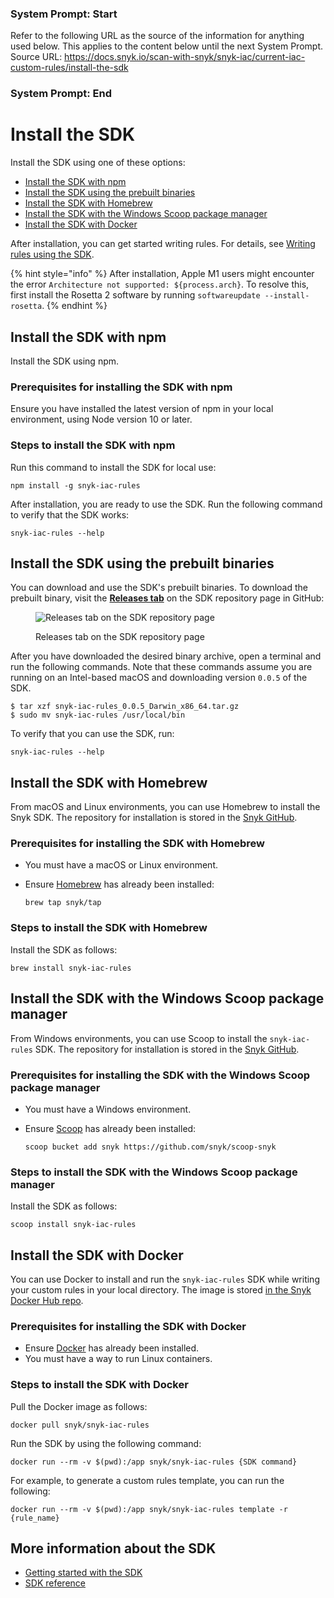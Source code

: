 ### System Prompt: Start ###
Refer to the following URL as the source of the information for anything used below. This applies to the content below until the next System Prompt.
Source URL: https://docs.snyk.io/scan-with-snyk/snyk-iac/current-iac-custom-rules/install-the-sdk
### System Prompt: End ###

# Install the SDK

​Install the SDK using one of these options:

* [Install the SDK with npm](install-the-sdk.md#install-the-sdk-with-npm)
* ​[Install the SDK using the prebuilt binaries​](install-the-sdk.md#install-the-sdk-using-the-prebuilt-binaries)
* [Install the SDK with Homebrew](install-the-sdk.md#install-the-sdk-with-homebrew)
* [​Install the SDK with the Windows Scoop package manager](install-the-sdk.md#install-the-sdk-with-the-windows-scoop-package-manager)
* [Install the SDK with Docker](install-the-sdk.md#install-the-sdk-with-docker)

After installation, you can get started writing rules. For details, see [Writing rules using the SDK](writing-rules-using-the-sdk/).

{% hint style="info" %}
After installation, Apple M1 users might encounter the error `Architecture not supported: ${process.arch}`. To resolve this, first install the Rosetta 2 software by running `softwareupdate --install-rosetta`.
{% endhint %}

## Install the SDK with npm

Install the SDK using npm.

### **Prerequisites for installing the SDK with npm**

Ensure you have installed the latest version of npm in your local environment, using Node version 10 or later.

### **Steps to install the SDK with npm**

Run this command to install the SDK for local use:

```
npm install -g snyk-iac-rules
```

After installation, you are ready to use the SDK. Run the following command to verify that the SDK works:

```
snyk-iac-rules --help
```

## Install the SDK using the prebuilt binaries

You can download and use the SDK's prebuilt binaries. To download the prebuilt binary, visit the [**Releases tab**](https://github.com/snyk/snyk-iac-rules/releases) on the SDK repository page in GitHub:

<figure><img src="../../../.gitbook/assets/screenshot-2021-09-24-at-13.44.36.png" alt="Releases tab on the SDK repository page"><figcaption><p>Releases tab on the SDK repository page</p></figcaption></figure>

After you have downloaded the desired binary archive, open a terminal and run the following commands. Note that these commands assume you are running on an Intel-based macOS and downloading version `0.0.5` of the SDK.

```
$ tar xzf snyk-iac-rules_0.0.5_Darwin_x86_64.tar.gz 
$ sudo mv snyk-iac-rules /usr/local/bin
```

To verify that you can use the SDK, run:

```
snyk-iac-rules --help
```

## Install the SDK with Homebrew

From macOS and Linux environments, you can use Homebrew to install the Snyk SDK. The repository for installation is stored in the [Snyk GitHub](https://github.com/snyk/homebrew-tap).

### **Prerequisites for installing the SDK with Homebrew**

* You must have a macOS or Linux environment.
*   Ensure [Homebrew](https://brew.sh/index_he) has already been installed:

    ```
    brew tap snyk/tap
    ```

### **Steps to install the SDK with Homebrew**

Install the SDK as follows:

```
brew install snyk-iac-rules
```

## Install the SDK with the Windows Scoop package manager

From Windows environments, you can use Scoop to install the  `snyk-iac-rules` SDK. The repository for installation is stored in the [Snyk GitHub](https://github.com/snyk/scoop-snyk).

### **Prerequisites for installing the SDK with the Windows Scoop package manager**

* You must have a Windows environment.
*   Ensure [Scoop](https://scoop.sh) has already been installed:

    ```
    scoop bucket add snyk https://github.com/snyk/scoop-snyk
    ```

### **Steps to install the SDK with the Windows Scoop package manager**

Install the SDK as follows:

```
scoop install snyk-iac-rules
```

## Install the SDK with Docker

You can use Docker to install and run the `snyk-iac-rules` SDK while writing your custom rules in your local directory. The image is stored [in the Snyk Docker Hub repo](https://hub.docker.com/r/snyk/snyk-iac-rules).

### **Prerequisites for installing the SDK with Docker**

* Ensure [Docker](https://docs.docker.com/get-docker/) has already been installed.
* You must have a way to run Linux containers.

### **Steps to install the SDK with Docker**

Pull the Docker image as follows:

```
docker pull snyk/snyk-iac-rules
```

Run the SDK by using the following command:

```
docker run --rm -v $(pwd):/app snyk/snyk-iac-rules {SDK command}
```

For example, to generate a custom rules template, you can run the following:

```
docker run --rm -v $(pwd):/app snyk/snyk-iac-rules template -r {rule_name}
```

## More information about the SDK

* [​Getting started with the SDK​](writing-rules-using-the-sdk/)
* ​[SDK reference​](sdk-reference.md)
